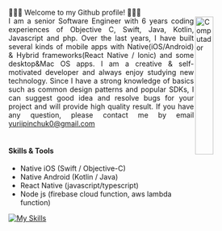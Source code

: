 <p align="justify">
  👋👋👋 Welcome to my Github profile! 👋👋👋<br>
  I am a senior Software Engineer <img src="https://media.giphy.com/media/v1.Y2lkPTc5MGI3NjExM2RjNmJhOTc0ODhlNjk1MzVkMDQ0ZmI3YmQxZmI2Y2VhZGM1Y2FjNyZjdD1n/3o7qE1YN7aBOFPRw8E/giphy.gif?raw=true" width="26.5%" height=auto align="right" alt="Computador"> with 6 years coding experiences of Objective C, Swift, Java, Kotlin, Javascript and php.
  Over the last years, I have built several kinds of mobile apps with Native(iOS/Android) & Hybrid frameworks(React Native / Ionic) and some desktop&Mac OS apps.  I am a creative & self-motivated developer and always enjoy studying new technology. 
  Since I have a strong knowledge of basics such as common design patterns and popular SDKs, I can suggest good idea and resolve bugs for your
project and will provide high quality result.
  If you have any question, please contact me by email <a href="yuriipinchuk0@gmail.com">yuriipinchuk0@gmail.com</a><br><br>  

#### Skills & Tools
  
  - Native iOS (Swift / Objective-C)
  - Native Android (Kotlin / Java)
  - React Native (javascript/typescript)
  - Node js (firebase cloud function, aws lambda function)
  
[![My Skills](https://skillicons.dev/icons?i=swift,kotlin,react,androidstudio,nodejs,firebase,github&perline=15&theme=dark)](https://skillicons.dev)
